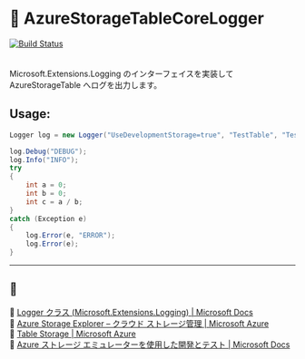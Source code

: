 ﻿# :page_facing_up: AzureStorageTableCoreLogger

[![Build Status](https://kiyotakehosomi.visualstudio.com/AzureStorageTableCoreLogger/_apis/build/status/hosomi.AzureStorageTableCoreLogger?branchName=master)](https://kiyotakehosomi.visualstudio.com/AzureStorageTableCoreLogger/_build/latest?definitionId=6&branchName=master)  
　  

Microsoft.Extensions.Logging のインターフェイスを実装して AzureStorageTable へログを出力します。  

## Usage:

```csharp
Logger log = new Logger("UseDevelopmentStorage=true", "TestTable", "TestKey");

log.Debug("DEBUG");
log.Info("INFO");
try
{
    int a = 0;
    int b = 0;
    int c = a / b;
}
catch (Exception e)
{
    log.Error(e, "ERROR");
    log.Error(e);
}
```

---

## :bookmark:

:link: [Logger<T> クラス (Microsoft.Extensions.Logging) | Microsoft Docs](https://docs.microsoft.com/ja-jp/dotnet/api/microsoft.extensions.logging.logger-1?view=dotnet-plat-ext-3.1&viewFallbackFrom=netcore-3.1)  
:link: [Azure Storage Explorer – クラウド ストレージ管理 | Microsoft Azure](https://azure.microsoft.com/ja-jp/features/storage-explorer/)  
:link: [Table Storage | Microsoft Azure](https://azure.microsoft.com/ja-jp/services/storage/tables/)  
:link: [Azure ストレージ エミュレーターを使用した開発とテスト | Microsoft Docs](https://docs.microsoft.com/ja-jp/azure/storage/common/storage-use-emulator)  
